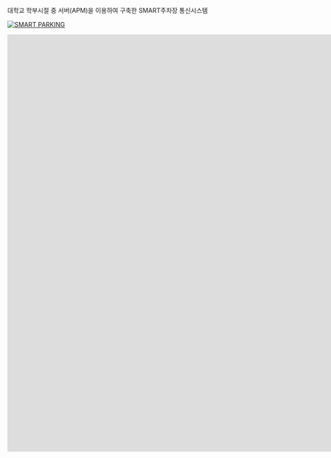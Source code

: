 대학교 학부시절 중 서버(APM)을 이용하여 구축한 SMART주차장 통신시스템



[![SMART PARKING](http://img.youtube.com/vi/TZev1Zqh9Lk/0.jpg)](https://youtu.be/TZev1Zqh9Lk?t=0s) 

<iframe width="2085" height="943" src="https://www.youtube.com/embed/TZev1Zqh9Lk" title="YouTube video player" frameborder="0" allow="accelerometer; autoplay; clipboard-write; encrypted-media; gyroscope; picture-in-picture" allowfullscreen></iframe>

